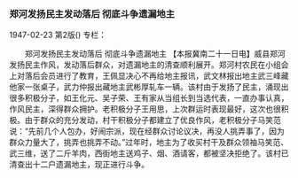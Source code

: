 ### 郑河发扬民主发动落后  彻底斗争遗漏地主

1947-02-23
第2版()
专栏：

　　郑河发扬民主发动落后
    彻底斗争遗漏地主
    【本报冀南二十一日电】威县郑河发扬民主作风，发动落后群众，对遗漏地主的清查顺利展开。郑河村农民在小组会上对落后会员进行了教育，王佩显决心不再给地主报讯，武文林报出地主武三峰藏他家一张桌子，武力仲报出藏地主武彬厚轧车一辆。该村由于发扬了民主，涌现出很多积极分子，如王化元、吴子荣、王有家从当组长到当选代表，一直办事认真，作风民主，深得群众拥护。老积极分子王用思，上次群运时表现最好，这次也很积极。由于群众的充分发动，村干积极分子都建立了优良作风，老积极分子马笑范说：“先前几个人包办，好闹宗派，现在经群众讨论议决，再没人挑弄事了，因为群众力量大了，挑弄也挑弄不动。”过年时，地主为了收买村干及群众领袖马笑范、武三维，送了二斤羊肉，西街地主送鸡子、烟、酒请客，都被坚决拒绝了。该村已清查出十二户遗漏地主，现正进行斗争。
